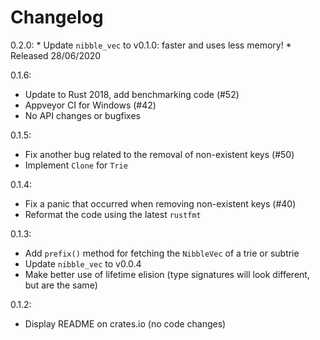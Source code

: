 Changelog
====

0.2.0:
    * Update `nibble_vec` to v0.1.0: faster and uses less memory!
    * Released 28/06/2020

0.1.6:

* Update to Rust 2018, add benchmarking code (#52)
* Appveyor CI for Windows (#42)
* No API changes or bugfixes

0.1.5:

* Fix another bug related to the removal of non-existent keys (#50)
* Implement `Clone` for `Trie`

0.1.4:

* Fix a panic that occurred when removing non-existent keys (#40)
* Reformat the code using the latest `rustfmt`

0.1.3:

* Add `prefix()` method for fetching the `NibbleVec` of a trie or subtrie
* Update `nibble_vec` to v0.0.4
* Make better use of lifetime elision (type signatures will look different, but are the same)

0.1.2:

* Display README on crates.io (no code changes)
